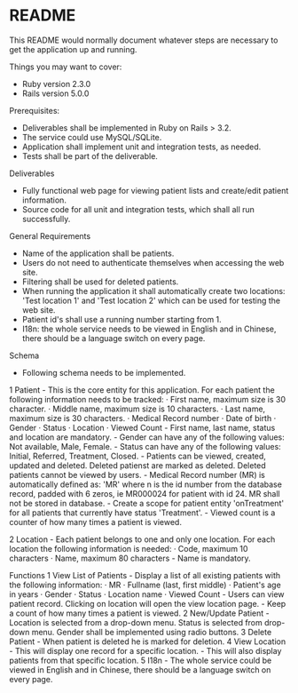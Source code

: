 # README

This README would normally document whatever steps are necessary to get the
application up and running.

Things you may want to cover:

* Ruby version 2.3.0
* Rails version 5.0.0


Prerequisites:
 - Deliverables shall be implemented in Ruby on Rails > 3.2.
 - The service could use MySQL/SQLite.
 - Application shall implement unit and integration tests, as needed.
 - Tests shall be part of the deliverable.

Deliverables
  - Fully functional web page for viewing patient lists and create/edit patient information.
  - Source code for all unit and integration tests, which shall all run successfully.

General Requirements
 - Name of the application shall be patients.
 - Users do not need to authenticate themselves when accessing the web site.
 - Filtering shall be used for deleted patients.
 - When running the application it shall automatically create two locations: 'Test location 1' and 'Test location 2' which can be used for testing the web site.
 - Patient id's shall use a running number starting from 1.
 - I18n: the whole service needs to be viewed in English and in Chinese, there should be a language switch on every page.

Schema
  - Following schema needs to be implemented.

  1 Patient
    - This is the core entity for this application. For each patient the following information needs to be tracked:
      · First name, maximum size is 30 character.
      · Middle name, maximum size is 10 characters.
      · Last name, maximum size is 30 characters.
      · Medical Record number
      · Date of birth
      · Gender
      · Status
      · Location
      · Viewed Count
    - First name, last name, status and location are mandatory.
    - Gender can have any of the following values: Not available, Male, Female.
    - Status can have any of the following values: Initial, Referred, Treatment, Closed.
    - Patients can be viewed, created, updated and deleted. Deleted patienst are marked as deleted. Deleted patients cannot be viewed by users.
    - Medical Record number (MR) is automatically defined as: 'MR<n>' where n is the id number from the database record, padded with 6 zeros, ie MR000024 for patient with id 24. MR shall not be stored in database.
    - Create a scope for patient entity 'onTreatment' for all patients that currently have status 'Treatment'.
    - Viewed count is a counter of how many times a patient is viewed.

  2 Location
    - Each patient belongs to one and only one location. For each location the following information is needed:
      · Code, maximum 10 characters
      · Name, maximum 80 characters
    - Name is mandatory.

Functions
  1 View List of Patients
    - Display a list of all existing patients with the following information:
      · MR
      · Fullname (last, first middle)
      · Patient's age in years
      · Gender
      · Status
      · Location name
      · Viewed Count
    - Users can view patient record. Clicking on location will open the view location page.
    - Keep a count of how many times a patient is viewed.
  2 New/Update Patient
    - Location is selected from a drop-down menu. Status is selected from drop-down menu. Gender shall be implemented using radio buttons.
  3 Delete Patient
    - When patient is deleted he is marked for deletion.
  4 View Location
    - This will display one record for a specific location.
    - This will also display patients from that specific location.
  5 I18n
    - The whole service could be viewed in English and in Chinese, there
      should be a language switch on every page.
